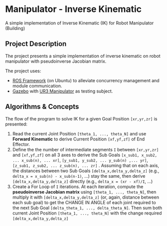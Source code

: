 # Manipulator - Inverse Kinematic
A simple implementation of Inverse Kinematic (IK) for Robot Manipulator
(Building)

## Project Description
The project presents a simple implementation of inverse kinematic on robot manipulator with pseudoinverse Jacobian matrix.

The project uses: 
* [ROS Framework](http://wiki.ros.org/) (on Ubuntu) to alleviate concurrency management and module communication.
* [Gazebo](https://gazebosim.org/home) with [UR3 Manipulator](https://github.com/ros-industrial/universal_robot) as testing subject.

## Algorithms & Concepts
The flow of the program to solve IK for a given Goal Position `[xr,yr,zr]` is presented:
1. Read the current Joint Position `[theta_1, ..., theta_N]` and use **Forward Kinematic** to derive Current Position `[xf,yf,zf]` of End Effector.
2. Define the the number of intermediate segments `I` between `[xr,yr,zr]` and `[xf,yf,zf]` on all 3 axes to derive the Sub Goals `[x_sub1, x_sub2, ... x_sub(n), ... xr]`, `[y_sub1, y_sub2, ... y_sub(n) ,... yr]`, `[z_sub1, z_sub2, ... z_sub(n), ... zr]` . Assuming that on each axis, the distances between two Sub Goals `[delta_x,delta_y,delta_z]` (e.g., `delta_x = x_sub(n) - x_sub(n-1)`, ...) stay the same, then derive `[delta_x,delta_y,delta_z]` directly (e.g., `delta_x = (xr - xf)/I`, ...)
3. Create a For Loop of `I` iterations. At each iteration, compute the **pseudoinverse Jacobian matrix** using `[theta_1, ..., theta_N]`, then multiply it with `[delta_x,delta_y,delta_z]` (or, again, distance between each sub goal) to get the CHANGE IN ANGLE of each joint required to the next Sub Goal `[delta_theta_1, ..., delta_theta_N]`. Then sum both current Joint Position `[theta_1, ..., theta_N]` with the change required `[delta_x,delta_y,delta_z]` 
